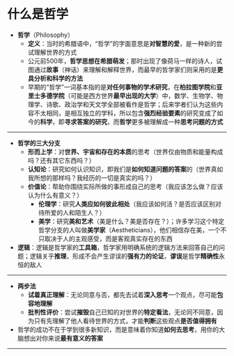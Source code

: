 # 什么是哲学
* **哲学**（Philosophy）
  * **定义**：当时的希腊语中，“哲学”的字面意思是**对智慧的爱**，是一种新的尝试理解世界的方式
  * 公元前500年，**哲学思想在希腊萌发**；那时出现了像荷马一样的诗人，试图通过**故事**（神话）来理解和解释世界，而最早的哲学家们则采用的是**更具分析和科学的方法**
  * 早期的“哲学”一词基本指的是**对任何事物的学术研究**，在**柏拉图学院**和**亚里士多德学院**（可能是西方世界**最早出现的大学**）中，数学、生物学、物理学、诗歌、政治学和天文学全部被看作是哲学；后来学者们认为这些内容不太相同，是相互独立的学科，所以包含**强烈经验要素**的研究变成了如今的**科学**，即**寻求答案的研究**，而**哲学**更多被理解成一种**思考问题的方式**
---
* **哲学的三大分支**
  * **形而上学**：对**世界、宇宙和存在的本质**的思考（世界仅由物质和能量构成吗？还有其它东西吗？）
  * **认知论**：研究如何认识知识，即我们是**如何知道问题的答案**的（世界真如我所想的那样吗？我经历的一切是真实的吗？）
  * **价值论**：帮助你围绕实际所做的事形成自己的思考（我应该怎么做？应该认为什么有意义？）
    * **伦理学**：研究**人类应如何彼此相处**（我应该如何活？是否应该区别对待所爱的人和陌生人？）
    * **美学**：研究**美和艺术**（美是什么？美是否存在？）；许多学习这个特定哲学分支的人叫做**美学家**（Aestheticians），他们相信存在美，一个不只取决于人的主观感受，而是客观真实存在的东西
* **逻辑**：逻辑是哲学家的**工具箱**，哲学家用明确系统的逻辑方法来回答自己的问题；逻辑关乎**推理**，形成不会产生谬误的**强有力的论证**，**谬误**是哲学**精确性**永恒的敌人
---
* **两步法**
  * **试着真正理解**：无论同意与否，都先去试着**深入思考**一个观点，尽可能**包容地理解**
  * **批判性评价**：尝试**摧毁**自己已知的对世界的**特定看法**，无论同不同意，因为只有先理解了他人看待世界的方式，才能**判断**这些观点**是否值得拥有**
* 哲学的成功不在于学到很多新知识，而是意味着你知道**如何去思考**，用你的大脑想出对你来说**最有意义的答案** 
---
